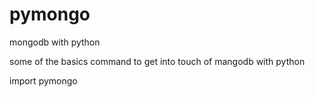 # pymongo
mongodb with python



some of the basics command to get into touch of mangodb with python

import pymongo
